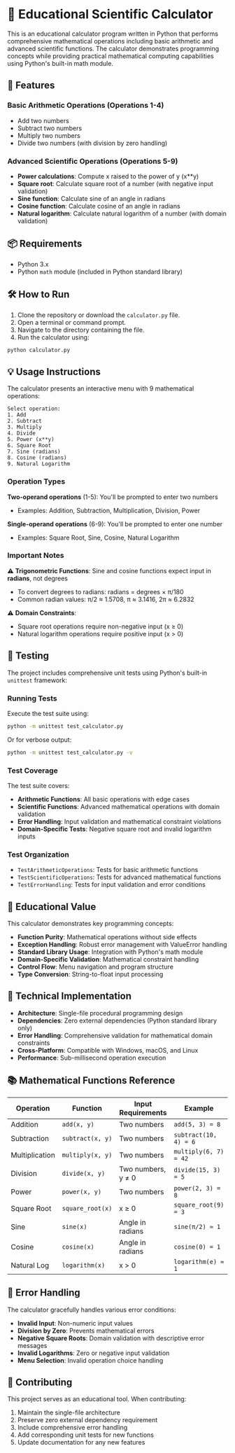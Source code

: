 # 🧮 Educational Scientific Calculator

This is an educational calculator program written in Python that performs comprehensive mathematical operations including basic arithmetic and advanced scientific functions. The calculator demonstrates programming concepts while providing practical mathematical computing capabilities using Python's built-in math module.

## 🚀 Features

### Basic Arithmetic Operations (Operations 1-4)
- Add two numbers
- Subtract two numbers  
- Multiply two numbers
- Divide two numbers (with division by zero handling)

### Advanced Scientific Operations (Operations 5-9)
- **Power calculations**: Compute x raised to the power of y (x**y)
- **Square root**: Calculate square root of a number (with negative input validation)
- **Sine function**: Calculate sine of an angle in radians
- **Cosine function**: Calculate cosine of an angle in radians  
- **Natural logarithm**: Calculate natural logarithm of a number (with domain validation)

## 📦 Requirements

- Python 3.x
- Python `math` module (included in Python standard library)

## 🛠️ How to Run

1. Clone the repository or download the `calculator.py` file.
2. Open a terminal or command prompt.
3. Navigate to the directory containing the file.
4. Run the calculator using:

```bash
python calculator.py
```

## 💡 Usage Instructions

The calculator presents an interactive menu with 9 mathematical operations:

```
Select operation:
1. Add
2. Subtract  
3. Multiply
4. Divide
5. Power (x**y)
6. Square Root
7. Sine (radians)
8. Cosine (radians)
9. Natural Logarithm
```

### Operation Types

**Two-operand operations** (1-5): You'll be prompted to enter two numbers
- Examples: Addition, Subtraction, Multiplication, Division, Power

**Single-operand operations** (6-9): You'll be prompted to enter one number
- Examples: Square Root, Sine, Cosine, Natural Logarithm

### Important Notes

⚠️ **Trigonometric Functions**: Sine and cosine functions expect input in **radians**, not degrees
- To convert degrees to radians: radians = degrees × π/180
- Common radian values: π/2 ≈ 1.5708, π ≈ 3.1416, 2π ≈ 6.2832

⚠️ **Domain Constraints**: 
- Square root operations require non-negative input (x ≥ 0)
- Natural logarithm operations require positive input (x > 0)

## 🧪 Testing

The project includes comprehensive unit tests using Python's built-in `unittest` framework:

### Running Tests

Execute the test suite using:

```bash
python -m unittest test_calculator.py
```

Or for verbose output:

```bash  
python -m unittest test_calculator.py -v
```

### Test Coverage

The test suite covers:
- **Arithmetic Functions**: All basic operations with edge cases
- **Scientific Functions**: Advanced mathematical operations with domain validation
- **Error Handling**: Input validation and mathematical constraint violations
- **Domain-Specific Tests**: Negative square root and invalid logarithm inputs

### Test Organization

- `TestArithmeticOperations`: Tests for basic arithmetic functions
- `TestScientificOperations`: Tests for advanced mathematical functions  
- `TestErrorHandling`: Tests for input validation and error conditions

## 🎯 Educational Value

This calculator demonstrates key programming concepts:

- **Function Purity**: Mathematical operations without side effects
- **Exception Handling**: Robust error management with ValueError handling
- **Standard Library Usage**: Integration with Python's math module
- **Domain-Specific Validation**: Mathematical constraint handling
- **Control Flow**: Menu navigation and program structure
- **Type Conversion**: String-to-float input processing

## 🔧 Technical Implementation

- **Architecture**: Single-file procedural programming design
- **Dependencies**: Zero external dependencies (Python standard library only)
- **Error Handling**: Comprehensive validation for mathematical domain constraints
- **Cross-Platform**: Compatible with Windows, macOS, and Linux
- **Performance**: Sub-millisecond operation execution

## 📚 Mathematical Functions Reference

| Operation | Function | Input Requirements | Example |
|-----------|----------|-------------------|---------|
| Addition | `add(x, y)` | Two numbers | `add(5, 3) = 8` |
| Subtraction | `subtract(x, y)` | Two numbers | `subtract(10, 4) = 6` |
| Multiplication | `multiply(x, y)` | Two numbers | `multiply(6, 7) = 42` |
| Division | `divide(x, y)` | Two numbers, y ≠ 0 | `divide(15, 3) = 5` |
| Power | `power(x, y)` | Two numbers | `power(2, 3) = 8` |
| Square Root | `square_root(x)` | x ≥ 0 | `square_root(9) = 3` |
| Sine | `sine(x)` | Angle in radians | `sine(π/2) ≈ 1` |
| Cosine | `cosine(x)` | Angle in radians | `cosine(0) = 1` |
| Natural Log | `logarithm(x)` | x > 0 | `logarithm(e) ≈ 1` |

## 🚨 Error Handling

The calculator gracefully handles various error conditions:

- **Invalid Input**: Non-numeric input values
- **Division by Zero**: Prevents mathematical errors
- **Negative Square Roots**: Domain validation with descriptive error messages  
- **Invalid Logarithms**: Zero or negative input validation
- **Menu Selection**: Invalid operation choice handling

## 🤝 Contributing

This project serves as an educational tool. When contributing:

1. Maintain the single-file architecture
2. Preserve zero external dependency requirement
3. Include comprehensive error handling
4. Add corresponding unit tests for new functions
5. Update documentation for any new features
